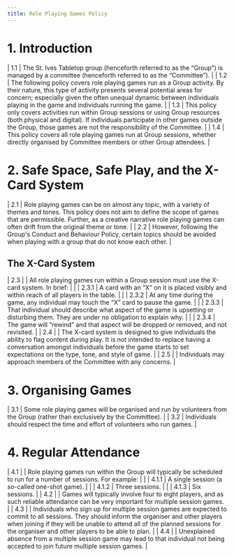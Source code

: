 ```yaml
---
title: Role Playing Games Policy
---
```


# 1. Introduction

| 1.1 | The St. Ives Tabletop group (henceforth referred to as the “Group”) is managed by a committee (henceforth referred to as the “Committee”).                                                                                                                                         |
| 1.2 | The following policy covers role playing games run as a Group activity.  By their nature, this type of activity presents several potential areas for concern; especially given the often unequal dynamic between individuals playing in the game and individuals running the game. |
| 1.3 | This policy only covers activities run within Group sessions or using Group resources (both physical and digital).  If individuals participate in other games outside the Group, those games are not the responsibility of the Committee.                                          |
| 1.4 | This policy covers all role playing games run at Group sessions, whether directly organised by Committee members or other Group attendees.                                                                                                                                         |

# 2. Safe Space, Safe Play, and the X-Card System

| 2.1 | Role playing games can be on almost any topic, with a variety of themes and tones.  This policy does not aim to define the scope of games that are permissible.  Further, as a creative narrative role playing games can often drift from the original theme or tone. |
| 2.2 | However, following the Group's Conduct and Behaviour Policy, certain topics should be avoided when playing with a group that do not know each other.                                                                                                                  |

## The X-Card System

| 2.3 |       | All role playing games run within a Group session must use the X-card system.  In brief:                                                                                                                                                            |
|     | 2.3.1 | A card with an “X” on it is placed visibly and within reach of all players in the table.                                                                                                                                                            |
|     | 2.3.2 | At any time during the game, any individual may touch the “X” card to pause the game.                                                                                                                                                               |
|     | 2.3.3 | That individual should describe what aspect of the game is upsetting or disturbing them.  They are under no obligation to explain why.                                                                                                              |
|     | 2.3.4 | The game will “rewind” and that aspect will be dropped or removed, and not revisited.                                                                                                                                                               |
| 2.4 |       | The X-card system is designed to give individuals the ability to flag content during play. It is not intended to replace having a conversation amongst individuals before the game starts to set expectations on the type, tone, and style of game. |
| 2.5 |       | Individuals may approach members of the Committee with any concerns.                                                                                                                                                                                |

# 3. Organising Games

| 3.1 | Some role playing games will be organised and run by volunteers from the Group (rather than exclusively by the Committee). |
| 3.2 | Individuals should respect the time and effort of volunteers who run games.                                                |

# 4. Regular Attendance

| 4.1 |       | Role playing games run within the Group will typically be scheduled to run for a number of sessions.  For example:                                                                                                                                                               |
|     | 4.1.1 | A single session (a so-called one-shot game).                                                                                                                                                                                                                                    |
|     | 4.1.2 | Three sessions.                                                                                                                                                                                                                                                                  |
|     | 4.1.3 | Six sessions.                                                                                                                                                                                                                                                                    |
| 4.2 |       | Games will typically involve four to eight players, and as such reliable attendance can be very important for multiple session games.                                                                                                                                            |
| 4.3 |       | Individuals who sign up for multiple session games are expected to commit to all sessions.  They should inform the organiser and other players when joining if they will be unable to attend all of the planned sessions for the organiser and other players to be able to plan. |
| 4.4 |       | Unexplained absence from a multiple session game may lead to that individual not being accepted to join future multiple session games.                                                                                                                                           |
